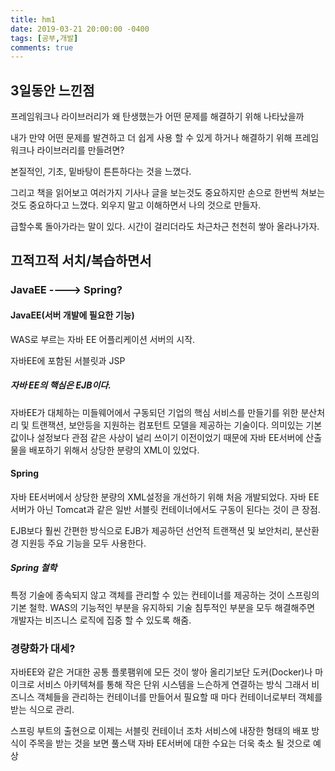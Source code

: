 ```yaml
---
title: hm1
date: 2019-03-21 20:00:00 -0400
tags: [공부,개발]
comments: true
---
```


## 3일동안 느낀점
프레임워크나 라이브러리가 왜 탄생했는가
어떤 문제를 해결하기 위해 나타났을까

내가 만약 어떤 문제를 발견하고 더 쉽게 사용 할 수 있게 하거나 해결하기 위해 프레임워크나 라이브러리를 만들려면?

본질적인, 기초, 밑바탕이 튼튼하다는 것을 느꼈다.

그리고 책을 읽어보고 여러가지 기사나 글을 보는것도 중요하지만
손으로 한번씩 쳐보는것도 중요하다고 느꼈다.
외우지 말고 이해하면서 나의 것으로 만들자.

급할수록 돌아가라는 말이 있다. 
시간이 걸리더라도 차근차근 천천히 쌓아 올라나가자.


## 끄적끄적 서치/복습하면서 

###  JavaEE ----> Spring?
#### JavaEE(서버 개발에 필요한 기능)
WAS로 부르는 자바 EE 어플리케이션 서버의 시작.

자바EE에 포함된 서블릿과 JSP

##### 자바 EE의 핵심은 EJB이다.
자바EE가 대체하는 미들웨어에서 구동되던 기업의 핵심 서비스를 만들기를 위한 분산처리 및 트랜잭션, 보안등을 지원하는 컴포턴트 모델을 제공하는 기술이다.
의미있는 기본값이나 설정보다 관점 같은 사상이 널리 쓰이기 이전이었기 때문에 
자바 EE서버에 산출물을 배포하기 위해서 상당한 분량의 XML이 있었다.

#### Spring
자바 EE서버에서 상당한 분량의 XML설정을 개선하기 위해
처음 개발되었다.
자바 EE서버가 아닌 Tomcat과 같은 일반 서블릿 컨테이너에서도 구동이 된다는 것이 큰 장점.

EJB보다 훨씬 간편한 방식으로 EJB가 제공하던 선언적 트랜잭션 및 보안처리, 분산환경 지원등 주요 기능을 모두 사용한다.

##### Spring 철학
특정 기술에 종속되지 않고 객체를 관리할 수 있는 컨테이너를 제공하는 것이 스프링의 기본 철학.
WAS의 기능적인 부분을 유지하되 기술 침투적인 부분을 모두 해결해주면 개발자는 비즈니스 로직에 집중 할 수 있도록 해줌.

### 경량화가 대세?
자바EE와 같은 거대한 공통 플롯팸위에 모든 것이 쌓아 올리기보단 도커(Docker)나 마이크로 서비스 아키텍쳐를 통해 작은 단위 시스템을 느슨하게 연결하는 방식
그래서 비즈니스 객체들을 관리하는 컨테이너를 만들어서 필요할 때 마다 컨테이너로부터 객체를 받는 식으로 관리.

스프링 부트의 출현으로 이제는 서블릿 컨테이너 조차 서비스에 내장한 형태의 배포 방식이 주목을 받는 것을 보면
풀스택 자바 EE서버에 대한 수요는 더욱 축소 될 것으로 예상








